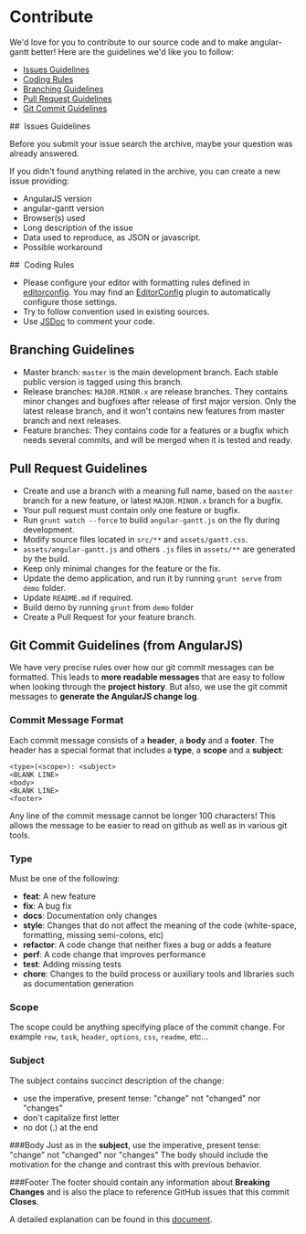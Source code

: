 # Contribute

We'd love for you to contribute to our source code and to make angular-gantt better! Here are the guidelines we'd like you to follow:

 - [Issues Guidelines](#issue)
 - [Coding Rules](#coding)
 - [Branching Guidelines](#branching)
 - [Pull Request Guidelines](#pull-request)
 - [Git Commit Guidelines](#commit)
 
## <a name="issue"></a> Issues Guidelines

Before you submit your issue search the archive, maybe your question was already answered.

If you didn't found anything related in the archive, you can create a new issue providing:

- AngularJS version
- angular-gantt version
- Browser(s) used
- Long description of the issue
- Data used to reproduce, as JSON or javascript.
- Possible workaround

## <a name="coding"></a> Coding Rules

- Please configure your editor with formatting rules defined in [editorconfig](.editorconfig). You may find an 
[EditorConfig](http://editorconfig.org/#download) plugin to automatically configure those settings.
- Try to follow convention used in existing sources.
- Use [JSDoc](http://usejsdoc.org/) to comment your code.

## <a name="branching"></a> Branching Guidelines

- Master branch: `master` is the main development branch. Each stable public version is tagged using this branch.
- Release branches: `MAJOR.MINOR.x` are release branches. They contains minor changes and bugfixes after release of first
major version. Only the latest release branch, and it won't contains new features from master branch and next releases.
- Feature branches: They contains code for a features or a bugfix which needs several commits, and will be merged when
 it is tested and ready.

## <a name="pull-request"></a> Pull Request Guidelines
- Create and use a branch with a meaning full name, based on the `master` branch for a new feature, or latest
 `MAJOR.MINOR.x` branch for a bugfix.
- Your pull request must contain only one feature or bugfix.
- Run `grunt watch --force` to build `angular-gantt.js` on the fly during development.
- Modify source files located in `src/**` and `assets/gantt.css`.
- `assets/angular-gantt.js` and others `.js` files in `assets/**` are generated by the build.
- Keep only minimal changes for the feature or the fix.
- Update the demo application, and run it by running `grunt serve` from `demo` folder.
- Update `README.md` if required.
- Build demo by running `grunt` from `demo` folder
- Create a Pull Request for your feature branch.

## <a name="commit"></a> Git Commit Guidelines (from AngularJS)

We have very precise rules over how our git commit messages can be formatted.  This leads to **more
readable messages** that are easy to follow when looking through the **project history**.  But also,
we use the git commit messages to **generate the AngularJS change log**.

### Commit Message Format
Each commit message consists of a **header**, a **body** and a **footer**.  The header has a special
format that includes a **type**, a **scope** and a **subject**:

    <type>(<scope>): <subject>
    <BLANK LINE>
    <body>
    <BLANK LINE>
    <footer>

Any line of the commit message cannot be longer 100 characters! This allows the message to be easier
to read on github as well as in various git tools.

### Type
Must be one of the following:

* **feat**: A new feature
* **fix**: A bug fix
* **docs**: Documentation only changes
* **style**: Changes that do not affect the meaning of the code (white-space, formatting, missing
  semi-colons, etc)
* **refactor**: A code change that neither fixes a bug or adds a feature
* **perf**: A code change that improves performance
* **test**: Adding missing tests
* **chore**: Changes to the build process or auxiliary tools and libraries such as documentation
  generation

### Scope
The scope could be anything specifying place of the commit change. For example `row`,
`task`, `header`, `options`, `css`, `readme`, etc...

### Subject
The subject contains succinct description of the change:

* use the imperative, present tense: "change" not "changed" nor "changes"
* don't capitalize first letter
* no dot (.) at the end

###Body
Just as in the **subject**, use the imperative, present tense: "change" not "changed" nor "changes"
The body should include the motivation for the change and contrast this with previous behavior.

###Footer
The footer should contain any information about **Breaking Changes** and is also the place to
reference GitHub issues that this commit **Closes**.


A detailed explanation can be found in this [document][commit-message-format].

[commit-message-format]: https://docs.google.com/document/d/1QrDFcIiPjSLDn3EL15IJygNPiHORgU1_OOAqWjiDU5Y/edit#
